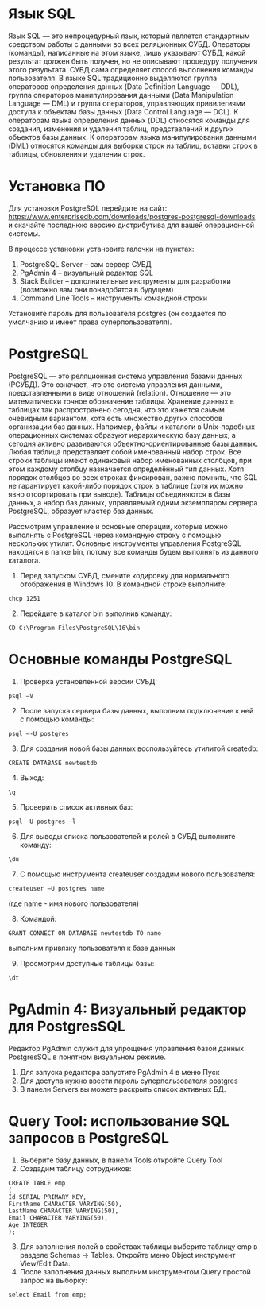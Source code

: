 # Язык SQL 

Язык SQL — это непроцедурный язык, который является стандартным средством работы с данными во всех реляционных СУБД. Операторы (команды), написанные на этом языке, лишь указывают СУБД, какой результат должен быть получен, но не описывают процедуру получения этого результата. СУБД сама определяет способ выполнения команды пользователя. В языке SQL традиционно выделяются группа операторов определения данных (Data Definition Language — DDL), группа операторов манипулирования данными (Data Manipulation Language — DML) и группа операторов, управляющих привилегиями доступа к объектам базы данных (Data Control Language — DCL).
К операторам языка определения данных (DDL) относятся команды для создания, изменения и удаления таблиц, представлений и других объектов базы данных. 
К операторам языка манипулирования данными (DML) относятся команды для выборки строк из таблиц, вставки строк в таблицы, обновления и удаления строк. 

# Установка ПО

Для установки PostgreSQL перейдите на сайт: https://www.enterprisedb.com/downloads/postgres-postgresql-downloads и скачайте последнюю версию дистрибутива для вашей операционной системы.

В процессе установки установите галочки на пунктах:

1. PostgreSQL Server – сам сервер СУБД
2. PgAdmin 4 – визуальный редактор SQL
3. Stack Builder – дополнительные инструменты для разработки (возможно вам они понадобятся в будущем)
4. Command Line Tools – инструменты командной строки

Установите пароль для пользователя postgres (он создается по умолчанию и имеет права суперпользователя).


# PostgreSQL

PostgreSQL — это реляционная система управления базами данных (РСУБД). 
Это означает, что это система управления данными, представленными в виде отношений (relation). Отношение — это математически точное обозначение таблицы. Хранение данных в таблицах так распространено сегодня, что это кажется самым очевидным вариантом, хотя есть множество других способов организации баз данных. 
Например, файлы и каталоги в Unix-подобных операционных системах образуют иерархическую базу данных, а сегодня активно развиваются объектно-ориентированные базы данных.
Любая таблица представляет собой именованный набор строк. Все строки таблицы имеют одинаковый набор именованных столбцов, при этом каждому столбцу назначается определённый тип данных. Хотя порядок столбцов во всех строках фиксирован, важно помнить, что SQL не гарантирует какой-либо порядок строк в таблице (хотя их можно явно отсортировать при выводе).
Таблицы объединяются в базы данных, а набор баз данных, управляемый одним экземпляром сервера PostgreSQL, образует кластер баз данных.

Рассмотрим управление и основные операции, которые можно выполнять с PostgreSQL через командную строку с помощью нескольких утилит. 
Основные инструменты управления PostgreSQL находятся в папке bin, потому все команды будем выполнять из данного каталога.

1. Перед запуском СУБД, смените кодировку для нормального отображения в Windows 10. В командной строке выполните: 
```
chcp 1251
```

2. Перейдите в каталог bin выполнив команду: 
```
CD C:\Program Files\PostgreSQL\16\bin

```

# Основные команды PostgreSQL

1. Проверка установленной версии СУБД: 
```
psql –V
```
2. После запуска сервера базы данных, выполним подключение к ней с помощью команды:

```
psql –-U postgres
```
3. Для создания новой базы данных воспользуйтесь утилитой createdb:
```
CREATE DATABASE newtestdb
```
4. Выход:
```
\q
```
5. Проверить список активных баз:
```
psql -U postgres –l
```
6. Для выводы списка пользователей и ролей в СУБД выполните команду: 
```
\du 
```
7. С помощью инструмента createuser cоздадим нового пользователя: 
```
createuser –U postgres name
```
(где name - имя нового пользователя)

8. Командой:
```
GRANT CONNECT ON DATABASE newtestdb TO name 
```
выполним привязку пользователя к базе данных 

9. Просмотрим доступные таблицы базы:
```
\dt
```
# PgAdmin 4: Визуальный редактор для PostgresSQL
Редактор PgAdmin служит для упрощения управления базой данных PostgresSQL в понятном визуальном режиме.
1. Для запуска редактора запустите PgAdmin 4 в меню Пуск
2. Для доступа нужно ввести пароль суперпользователя postgres
3. В панели Servers вы можете раскрыть список активных БД.

# Query Tool: использование SQL запросов в PostgreSQL
1. Выберите базу данных, в панели Tools откройте Query Tool
2. Создадим таблицу сотрудников:
```
CREATE TABLE emp
(
Id SERIAL PRIMARY KEY,
FirstName CHARACTER VARYING(50),
LastName CHARACTER VARYING(50),
Email CHARACTER VARYING(50),
Age INTEGER
);
```
3. Для заполнения полей в свойствах таблицы выберите таблицу emp в разделе Schemas -> Tables. Откройте меню Object инструмент View/Edit Data.
4. После заполнения данных выполним инструментом Query простой запрос на выборку:
```
select Email from emp;
```